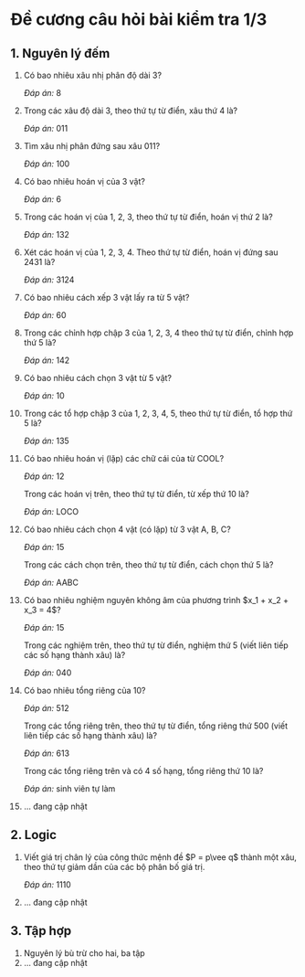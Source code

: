 # Đề cương câu hỏi bài kiểm tra 1/3
## 1. Nguyên lý đếm
<ol>
  <li>Có bao nhiêu xâu nhị phân độ dài 3?
    <p><i>Đáp án:</i> 8</p>
  </li>
  <li>Trong các xâu độ dài 3, theo thứ tự từ điển, xâu thứ 4 là?
    <p><i>Đáp án:</i> 011</p>
  </li>
  <li>Tìm xâu nhị phân đứng sau xâu 011?
    <p><i>Đáp án:</i> 100</p>
  </li>
  <li>Có bao nhiêu hoán vị của 3 vật?
    <p><i>Đáp án:</i> 6</p>
  </li>
  <li>Trong các hoán vị của 1, 2, 3, theo thứ tự từ điển, hoán vị thứ 2 là?
    <p><i>Đáp án:</i> 132</p>
  </li>
  <li>Xét các hoán vị của 1, 2, 3, 4. Theo thứ tự từ điển, hoán vị đứng sau 2431 là?
    <p><i>Đáp án:</i> 3124</p>
  </li>
  <li>Có bao nhiêu cách xếp 3 vật lấy ra từ 5 vật?
    <p><i>Đáp án:</i> 60</p>
  </li>
  <li>Trong các chỉnh hợp chập 3 của 1, 2, 3, 4 theo thứ tự từ điển, chỉnh hợp thứ 5 là?
    <p><i>Đáp án:</i> 142</p>
  </li>
  <li>Có bao nhiêu cách chọn 3 vật từ 5 vật?
    <p><i>Đáp án:</i> 10</p>
  </li>
  <li>Trong các tổ hợp chập 3 của 1, 2, 3, 4, 5, theo thứ tự từ điển, tổ hợp thứ 5 là?
    <p><i>Đáp án:</i> 135</p>
  </li>
  <li>Có bao nhiêu hoán vị (lặp) các chữ cái của từ COOL?
    <p><i>Đáp án:</i> 12</p>
    <p>Trong các hoán vị trên, theo thứ tự từ điển, từ xếp thứ 10 là?</p>
    <p><i>Đáp án:</i> LOCO</p>
  </li>
  <li>Có bao nhiêu cách chọn 4 vật (có lặp) từ 3 vật A, B, C?
    <p><i>Đáp án:</i> 15</p>
    <p>Trong các cách chọn trên, theo thứ tự từ điển, cách chọn thứ 5 là?</p>
    <p><i>Đáp án:</i> AABC</p>
  </li>
  <li>Có bao nhiêu nghiệm nguyên không âm của phương trình $x_1 + x_2 + x_3 = 4$?
    <p><i>Đáp án:</i> 15</p>
    <p>Trong các nghiệm trên, theo thứ tự từ điển, nghiệm thứ 5 (viết liên tiếp các số hạng thành xâu) là?</p>
    <p><i>Đáp án:</i> 040</p>
  </li>
  <li>Có bao nhiêu tổng riêng của 10?
    <p><i>Đáp án:</i> 512</p>
    <p>Trong các tổng riêng trên, theo thứ tự từ điển, tổng riêng thứ 500 (viết liên tiếp các số hạng thành xâu) là?</p>
    <p><i>Đáp án:</i> 613</p>
    <p>Trong các tổng riêng trên và có 4 số hạng, tổng riêng thứ 10 là?</p>
    <p><i>Đáp án:</i> sinh viên tự làm</p>
  </li>
  <li>... đang cập nhật</li>
</ol>


## 2. Logic
<ol>
  <li>Viết giá trị chân lý của công thức mệnh đề $P = p\vee q$ thành một xâu, theo thứ tự giảm dần của các bộ phân bố giá trị.
    <p><i>Đáp án:</i> 1110</p>
  </li>
  <li>... đang cập nhật</li>
</ol>

## 3. Tập hợp
<ol>
  <li>Nguyên lý bù trừ cho hai, ba tập</li>
  <li>... đang cập nhật</li>
</ol>


